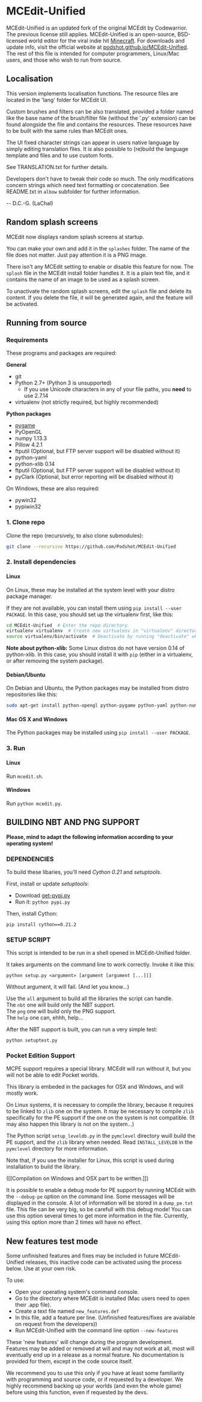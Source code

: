 # MCEdit-Unified

MCEdit-Unified is an updated fork of the original MCEdit by Codewarrior. The previous license still applies. MCEdit-Unified is an open-source, BSD-licensed world editor for the viral indie hit [Minecraft](http://www.minecraft.net/). For downloads and update info, visit the official website at [podshot.github.io/MCEdit-Unified](http://podshot.github.io/MCEdit-Unified/). The rest of this file is intended for computer programmers, Linux/Mac users, and those who wish to run from source.

## Localisation

This version implements localisation functions.
The resource files are located in the 'lang' folder for MCEdit UI.

Custom brushes and filters can be also translated, provided a folder named like the base name of the brush/filter file (without the '.py' extension) can be found alongside the file and contains the resources.
These resources have to be built with the same rules than MCEdit ones.

The UI fixed character strings can appear in users native language by simply editing translation files.
It is also possible to (re)build the language template and files and to use custom fonts.

See TRANSLATION.txt for further details.

Developers don't have to tweak their code so much.
The only modifications concern strings which need text formatting or concatenation.
See README.txt in `albow` subfolder for further information.

-- D.C.-G. (LaChal)

## Random splash screens

MCEdit now displays random splash screens at startup.

You can make your own and add it in the `splashes` folder. The name of the file does not matter. Just pay attention it is a PNG image.

There isn't any MCEdit setting to enable or disable this feature for now.
The `splash` file in the MCEdit install folder handles it. It is a plain text file, and it contains the name of an image to be used as a splash screen.

To unactivate the random splash screens, edit the `splash` file and delete its content.
If you delete the file, it will be generated again, and the feature will be activated.

## Running from source

### Requirements

These programs and packages are required:

**General**

* git
* Python 2.7+ (Python 3 is unsupported)
  * If you use Unicode characters in any of your file paths, you **need** to use 2.7.14
* virtualenv (not strictly required, but highly recommended)

**Python packages**

* [pygame](http://pygame.org/install.html)
* PyOpenGL
* numpy 1.13.3
* Pillow 4.2.1
* ftputil (Optional, but FTP server support will be disabled without it)
* python-yaml
* python-xlib 0.14
* ftputil (Optional, but FTP server support will be disabled without it)
* pyClark (Optional, but error reporting will be disabled without it)

On Windows, these are also required:

* pywin32
* pypiwin32

### 1. Clone repo

Clone the repo (recursively, to also clone submodules):

```sh
git clone --recursive https://github.com/Podshot/MCEdit-Unified
```

### 2. Install dependencies

#### Linux

On Linux, these may be installed at the system level with your distro package manager.

If they are not available, you can install them using `pip install --user PACKAGE`.  In this case, you should set up the virtualenv first, like this:

```sh
cd MCEdit-Unified  # Enter the repo directory
virtualenv virtualenv  # Create new virtualenv in "virtualenv" directory
source virtualenv/bin/activate  # Deactivate by running "deactivate" when done
```

**Note about python-xlib:** Some Linux distros do not have version 0.14 of python-xlib.  In this case, you should install it with `pip` (either in a virtualenv, or after removing the system package).

#### Debian/Ubuntu

On Debian and Ubuntu, the Python packages may be installed from distro repositories like this:

```sh
sudo apt-get install python-opengl python-pygame python-yaml python-numpy python-xlib
```

#### Mac OS X and Windows

The Python packages may be installed using `pip install --user PACKAGE`.

### 3. Run

#### Linux

Run `mcedit.sh`.

#### Windows

Run `python mcedit.py`.

## BUILDING NBT AND PNG SUPPORT

__Please, mind to adapt the following information according to your operating system!__

### DEPENDENCIES

To build these libaries, you'll need _Cython 0.21_ and _setuptools_.

First, install or update _setuptools_:

* Download [get-pypi.py](https://bootstrap.pypa.io/get-pip.py)
* Run it: `python pypi.py`

Then, install Cython:

`pip install cython==0.21.2`


### SETUP SCRIPT

This script is intended to be run in a shell opened in MCEdit-Unified folder.

It takes arguments on the command line to work correctly.
Invoke it like this:

`python setup.py <argument> [argument [argument [...]]]`

Without argument, it will fail. (And let you know...)


Use the `all` argument to build all the libraries the script can handle.  
The `nbt` one will build only the NBT support.  
The `png` one will build only the PNG support.  
The `help` one can, ehhh, help...

After the NBT support is built, you can run a very simple test:

`python setuptest.py`


### Pocket Edition Support

MCPE support requires a special library. MCEdit will run without it, but you will not be able to edit Pocket worlds.

This library is embeded in the packages for OSX and Windows, and will mostly work.

On Linux systems, it is necessary to compile the library, because it requires to be linked to `zlib` one on the system.
It may be necessary to compile `zlib` specifically for the PE support if the one on the system is not compatible. (It may also happen this library is not on the system...)

The Python script `setup_leveldb.py` in the `pymclevel` directory wuill build the PE support, and the `zlib` library when needed.
Read `INSTALL_LEVELDB` in the `pymclevel` directory for more information.

Note that, if you use the installer for Linux, this script is used during installation to build the library.

([[Compilation on Windows and OSX part to be written.]])

It is possible to enable a debug mode for PE support by running MCEdit with the `--debug-pe` option on the command line.
Some messages will be displayed in the console. A lot of information will be stored in a `dump_pe.txt` file. This file can be very big, so be carefull with this debug mode!
You can use this option several times to get more information in the file. Currently, using this option more than 2 times will have no effect.

## New features test mode

Some unfinished features and fixes may be included in future MCEdit-Unified releases, this inactive code can be activated using the process below. Use at your own risk.

To use:

* Open your operating system's command console.
* Go to the directory where MCEdit is installed (Mac users need to open their .app file).
* Create a text file named `new_features.def`
* In this file, add a feature per line. (Unfinished features/fixes are available on request from the developers))
* Run MCEdit-Unified with the command line option `--new-features`

These 'new features' will change during the program development. Features may be added or removed at will and may not work at all, most will eventually end up in a release as a normal feature. No documentation is provided for them, except in the code source itself.

We recommend you to use this only if you have at least some familiarity with programming and source code, or if requested by a developer.
We highly recommend backing up your worlds (and even the whole game) before using this function, even if requested by the devs.
